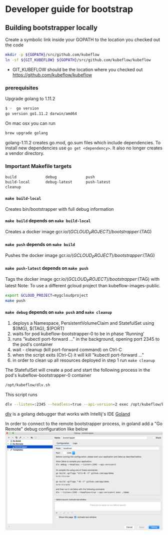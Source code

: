 # Developer guide for bootstrap

## Building bootstrapper locally

Create a symbolic link inside your GOPATH to the location you checked out the code

```sh
mkdir -p ${GOPATH}/src/github.com/kubeflow
ln -sf ${GIT_KUBEFLOW} ${GOPATH}/src/github.com/kubeflow/kubeflow
```

* GIT_KUBEFLOW should be the location where you checked out https://github.com/kubeflow/kubeflow

### prerequisites

Upgrade golang to 1.11.2

```sh
$ ☞  go version
go version go1.11.2 darwin/amd64
```

On mac osx you can run 

```sh
brew upgrade golang
```

golang-1.11.2 creates go.mod, go.sum files which include dependencies.
To install new dependencies use `go get <dependency>`. It also no longer creates a vendor directory.

### Important Makefile targets

```
build             debug             push              
build-local       debug-latest      push-latest       
cleanup           
```

#### `make build-local`
Creates bin/bootstrapper with full debug information

#### `make build` depends on `make build-local`
Creates a docker image gcr.io/$(GCLOUD_PROJECT)/bootstrapper:$(TAG)

#### `make push` depends on `make build`
Pushes the docker image gcr.io/$(GCLOUD_PROJECT)/bootstrapper:$(TAG)

#### `make push-latest` depends on `make push`
Tags the docker image gcr.io/$(GCLOUD_PROJECT)/bootstrapper:$(TAG) with latest
Note: To use a different gcloud project than kubeflow-images-public. 
```sh
export GCLOUD_PROJECT=mygcloudproject 
make push
```

#### `make debug` depends on `make push` and `make cleanup`
1. deploys a Namespace, PersistentVolumeClaim and StatefulSet using $(IMG), $(TAG), $(PORT)
2. waits for pod kubeflow-bootstrapper-0 to be in phase 'Running'
3. runs "kubectl port-forward ..." in the background, opening port 2345 to the pod's container
4. wait - cleanup (kill port-forward command) on Ctrl-C
5. when the script exits (Ctrl-C) it will kill "kubectl port-forward ..." 
6. in order to clean up all resources deployed in step 1 run `make cleanup`

The StatefulSet will create a pod and start the following process in the pod's kubeflow-bootstrapper-0 container
```sh
/opt/kubeflow/dlv.sh
```

This script runs

```sh
dlv --listen=:2345 --headless=true --api-version=2 exec /opt/kubeflow/bootstrapper -- --in-cluster --namespace=kubeflow --config=/opt/kubeflow/default.yaml --app-dir=/opt/bootstrap/default --registries-config-file=/opt/kubeflow/image_registries.yaml
```

[dlv](https://github.com/derekparker/delve) is a golang debugger that works with Intellij's IDE [Goland](https://www.jetbrains.com/go/)

In order to connect to the remote bootstrapper process, in goland add a "Go Remote" debug configuration like below
![bootstrapper](./bootstrapper.png)

